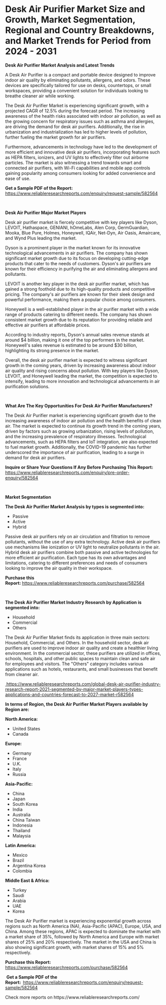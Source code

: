 <p><h1>Desk Air Purifier Market Size and Growth, Market Segmentation, Regional and Country Breakdowns, and Market Trends for Period from 2024 -  2031</h1></p><p><strong>Desk Air Purifier Market Analysis and Latest Trends</strong></p>
<p><p>A Desk Air Purifier is a compact and portable device designed to improve indoor air quality by eliminating pollutants, allergens, and odors. These devices are specifically tailored for use on desks, countertops, or small workspaces, providing a convenient solution for individuals looking to breathe cleaner air while working.</p><p>The Desk Air Purifier Market is experiencing significant growth, with a projected CAGR of 12.5% during the forecast period. The increasing awareness of the health risks associated with indoor air pollution, as well as the growing concern for respiratory issues such as asthma and allergies, are driving the demand for desk air purifiers. Additionally, the rise in urbanization and industrialization has led to higher levels of pollution, further fueling the market growth for air purifiers.</p><p>Furthermore, advancements in technology have led to the development of more efficient and innovative desk air purifiers, incorporating features such as HEPA filters, ionizers, and UV lights to effectively filter out airborne particles. The market is also witnessing a trend towards smart and connected air purifiers, with Wi-Fi capabilities and mobile app controls gaining popularity among consumers looking for added convenience and ease of use.</p></p>
<p><strong>Get a Sample PDF of the Report:&nbsp;</strong> <a href="https://www.reliableresearchreports.com/enquiry/request-sample/582564">https://www.reliableresearchreports.com/enquiry/request-sample/582564</a></p>
<p>&nbsp;</p>
<p><strong>Desk Air Purifier Major Market Players</strong></p>
<p><p>Desk air purifier market is fiercely competitive with key players like Dyson, LEVOIT, Hathaspace, GENIANI, hOmeLabs, Alen Corp, GermGuardian, Mooka, Blue Pure, Holmes, Honeywell, IQAir, Net-Dyn, Air Oasis, Amaircare, and Wynd Plus leading the market.</p><p>Dyson is a prominent player in the market known for its innovative technological advancements in air purifiers. The company has shown significant market growth due to its focus on developing cutting-edge products that cater to the needs of customers. Dyson's air purifiers are known for their efficiency in purifying the air and eliminating allergens and pollutants.</p><p>LEVOIT is another key player in the desk air purifier market, which has gained a strong foothold due to its high-quality products and competitive pricing. The company's air purifiers are known for their sleek design and powerful performance, making them a popular choice among consumers.</p><p>Honeywell is a well-established player in the air purifier market with a wide range of products catering to different needs. The company has shown consistent market growth due to its reputation for providing reliable and effective air purifiers at affordable prices.</p><p>According to industry reports, Dyson's annual sales revenue stands at around $4 billion, making it one of the top performers in the market. Honeywell's sales revenue is estimated to be around $30 billion, highlighting its strong presence in the market.</p><p>Overall, the desk air purifier market is expected to witness significant growth in the coming years, driven by increasing awareness about indoor air quality and rising concerns about pollution. With key players like Dyson, LEVOIT, and Honeywell leading the market, the competition is expected to intensify, leading to more innovation and technological advancements in air purification solutions.</p></p>
<p>&nbsp;</p>
<p><strong>What Are The Key Opportunities For Desk Air Purifier Manufacturers?</strong></p>
<p><p>The Desk Air Purifier market is experiencing significant growth due to the increasing awareness of indoor air pollution and the health benefits of clean air. The market is expected to continue its growth trend in the coming years, driven by factors such as growing urbanization, rising levels of pollution, and the increasing prevalence of respiratory illnesses. Technological advancements, such as HEPA filters and IoT integration, are also expected to fuel market growth. Additionally, the COVID-19 pandemic has further underscored the importance of air purification, leading to a surge in demand for desk air purifiers.</p></p>
<p><strong>Inquire or Share Your Questions If Any Before Purchasing This Report:</strong> <a href="https://www.reliableresearchreports.com/enquiry/pre-order-enquiry/582564">https://www.reliableresearchreports.com/enquiry/pre-order-enquiry/582564</a></p>
<p>&nbsp;</p>
<p><strong>Market Segmentation</strong></p>
<p><strong>The Desk Air Purifier Market Analysis by types is segmented into:</strong></p>
<p><ul><li>Passive</li><li>Active</li><li>Hybrid</li></ul></p>
<p><p>Passive desk air purifiers rely on air circulation and filtration to remove pollutants, without the use of any extra technology. Active desk air purifiers use mechanisms like ionization or UV light to neutralize pollutants in the air. Hybrid desk air purifiers combine both passive and active technologies for more efficient air purification. Each type has its own advantages and limitations, catering to different preferences and needs of consumers looking to improve the air quality in their workspace.</p></p>
<p><strong>Purchase this Report:&nbsp;</strong><a href="https://www.reliableresearchreports.com/purchase/582564">https://www.reliableresearchreports.com/purchase/582564</a></p>
<p>&nbsp;</p>
<p><strong>The Desk Air Purifier Market Industry Research by Application is segmented into:</strong></p>
<p><ul><li>Household</li><li>Commercial</li><li>Others</li></ul></p>
<p><p>The Desk Air Purifier Market finds its application in three main sectors: Household, Commercial, and Others. In the household sector, desk air purifiers are used to improve indoor air quality and create a healthier living environment. In the commercial sector, these purifiers are utilized in offices, schools, hospitals, and other public spaces to maintain clean and safe air for employees and visitors. The "Others" category includes various applications such as hotels, restaurants, and small businesses that benefit from cleaner air.</p></p>
<p><a href="https://www.reliableresearchreports.com/global-desk-air-purifier-industry-research-report-2021-segmented-by-major-market-players-types-applications-and-countries-forecast-to-2027-market-r582564">&nbsp;https://www.reliableresearchreports.com/global-desk-air-purifier-industry-research-report-2021-segmented-by-major-market-players-types-applications-and-countries-forecast-to-2027-market-r582564</a></p>
<p><strong>In terms of Region, the Desk Air Purifier Market Players available by Region are:</strong></p>
<p>
    <p> <strong> North America: </strong>
        <ul>
            <li>United States</li>
            <li>Canada</li>
        </ul>
        </p> 
    <p> <strong> Europe: </strong>
        <ul>
            <li>Germany</li>
            <li>France</li>
            <li>U.K.</li>
            <li>Italy</li>
            <li>Russia</li>
        </ul>
        </p> 
    <p> <strong> Asia-Pacific: </strong>
        <ul>
            <li>China</li>
            <li>Japan</li>
            <li>South Korea</li>
            <li>India</li>
            <li>Australia</li>
            <li>China Taiwan</li>
            <li>Indonesia</li>
            <li>Thailand</li>
            <li>Malaysia</li>
        </ul>
        </p> 
    <p> <strong> Latin America: </strong>
        <ul>
            <li>Mexico</li>
            <li>Brazil</li>
            <li>Argentina Korea</li>
            <li>Colombia</li>
        </ul>
        </p> 
    <p> <strong> Middle East & Africa: </strong>
        <ul>
            <li>Turkey</li>
            <li>Saudi</li>
            <li>Arabia</li>
            <li>UAE</li>
            <li>Korea</li>
        </ul>
    </p>
    </p>
<p><p>The Desk Air Purifier market is experiencing exponential growth across regions such as North America (NA), Asia-Pacific (APAC), Europe, USA, and China. Among these regions, APAC is expected to dominate the market with a market share of 35%, followed by North America and Europe with market shares of 25% and 20% respectively. The market in the USA and China is also showing significant growth, with market shares of 15% and 5% respectively.</p></p>
<p><strong>Purchase this Report: </strong><a href="https://www.reliableresearchreports.com/purchase/582564">https://www.reliableresearchreports.com/purchase/582564</a></p>
<p>&nbsp;<strong>Get a Sample PDF of the Report:&nbsp;&nbsp;</strong><a href="https://www.reliableresearchreports.com/enquiry/request-sample/582564">https://www.reliableresearchreports.com/enquiry/request-sample/582564</a></p>
<p><strong></strong></p>
<p>Check more reports on https://www.reliableresearchreports.com/</p>